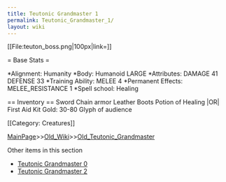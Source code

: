 ```yaml
---
title: Teutonic Grandmaster 1
permalink: Teutonic_Grandmaster_1/
layout: wiki
---
```

[[File:teuton_boss.png|100px|link=]]

= Base Stats =

*Alignment: Humanity
*Body: Humanoid LARGE 
*Attributes: DAMAGE 41 DEFENSE 33
*Training Ability: MELEE 4 
*Permanent Effects: MELEE_RESISTANCE 1 
*Spell school: Healing

== Inventory ==
 Sword
 Chain armor
 Leather Boots
 Potion of Healing |OR| First Aid Kit
 Gold: 30-80
 Glyph of audience

[[Category: Creatures]]

[MainPage](/keeperrl_wiki/ "wikilink")>>[Old_Wiki](/keeperrl_wiki/Old_Wiki "wikilink")>>[Old_Teutonic_Grandmaster](/keeperrl_wiki/Old_Teutonic_Grandmaster "wikilink")

Other items in this section
-    [Teutonic Grandmaster 0](/keeperrl_wiki/Teutonic_Grandmaster_0 "wikilink")
-    [Teutonic Grandmaster 2](/keeperrl_wiki/Teutonic_Grandmaster_2 "wikilink")
